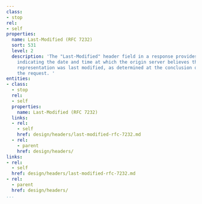 ```yaml
---
class:
- stop
rel:
- self
properties:
  name: Last-Modified (RFC 7232)
  sort: 531
  level: 2
  description: 'The "Last-Modified" header field in a response provides a timestamp
    indicating the date and time at which the origin server believes the selected
    representation was last modified, as determined at the conclusion of handling
    the request. '
entities:
- class:
  - stop
  rel:
  - self
  properties:
    name: Last-Modified (RFC 7232)
  links:
  - rel:
    - self
    href: design/headers/last-modified-rfc-7232.md
  - rel:
    - parent
    href: design/headers/
links:
- rel:
  - self
  href: design/headers/last-modified-rfc-7232.md
- rel:
  - parent
  href: design/headers/
...
```

